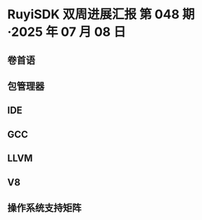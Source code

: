 # RuyiSDK 双周进展汇报  第 048 期·2025 年 07 月 08 日

## 卷首语

## 包管理器

## IDE

## GCC

## LLVM

## V8

## 操作系统支持矩阵
